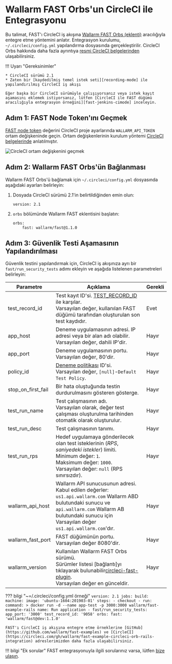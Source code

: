 [fast-jenkins-cimode]:          ./examples/jenkins-cimode.md
[fast-ci-mode-test]:            ../ci-mode-testing.md#environment-variables-in-recording-mode
[recording-mode]:               ci-mode-recording.md
[fast-node-token]:              ../operations/create-node.md
[circleci-set-env-var]:         https://circleci.com/docs/2.0/env-vars/#setting-an-environment-variable-in-a-project
[circleci-example-env-var]:     ../../images/fast/poc/common/examples/circleci-cimode/circleci-env-var-example.png
[circleci-fast-plugin]:         https://circleci.com/orbs/registry/orb/wallarm/fast
[circleci-using-orbs]:          https://circleci.com/docs/2.0/using-orbs/
[mail-to-us]:                   mailto:support@wallarm.com

# Wallarm FAST Orbs'un CircleCI ile Entegrasyonu

Bu talimat, FAST'ı CircleCI iş akışına [Wallarm FAST Orbs (eklenti)][circleci-fast-plugin] aracılığıyla entegre etme yöntemini anlatır. Entegrasyon kurulumu, `~/.circleci/config.yml` yapılandırma dosyasında gerçekleştirilir. CircleCI Orbs hakkında daha fazla ayrıntıya [resmi CircleCI belgelerinden][circleci-using-orbs] ulaşabilirsiniz.

!!! Uyarı "Gereksinimler"

    * CircleCI sürümü 2.1
    * Zaten bir [kaydedilmiş temel istek seti][recording-mode] ile yapılandırılmış CircleCI iş akışı
    
    Eğer başka bir CircleCI sürümüyle çalışıyorsanız veya istek kayıt aşamasını eklemek istiyorsanız, lütfen [CircleCI ile FAST düğümü aracılığıyla entegrasyon örneğini][fast-jenkins-cimode] inceleyin.

## Adım 1: FAST Node Token'ını Geçmek

[FAST node token][fast-node-token] değerini CircleCI proje ayarlarında `WALLARM_API_TOKEN` ortam değişkeninde geçin. Ortam değişkenlerinin kurulum yöntemi [CircleCI belgelerinde][circleci-set-env-var] anlatılmıştır.

![CircleCI ortam değişkenini geçmek][circleci-example-env-var]

## Adım 2: Wallarm FAST Orbs'ün Bağlanması

Wallarm FAST Orbs'ü bağlamak için `~/.circleci/config.yml` dosyasında aşağıdaki ayarları belirleyin:

1. Dosyada CircleCI sürümü 2.1'in belirtildiğinden emin olun:

    ```
    version: 2.1
    ```

2. `orbs` bölümünde Wallarm FAST eklentisini başlatın:

    ```
    orbs:
        fast: wallarm/fast@1.1.0
    ```

## Adım 3: Güvenlik Testi Aşamasının Yapılandırılması

Güvenlik testini yapılandırmak için, CircleCI iş akışınıza ayrı bir `fast/run_security_tests` adımı ekleyin ve aşağıda listelenen parametreleri belirleyin:

| Parametre | Açıklama | Gerekli |
| ---------| ---------|--------------- |
| test_record_id| Test kayıt ID'si. [TEST_RECORD_ID](ci-mode-testing.md#environment-variables-in-testing-mode) ile karşılar.<br>Varsayılan değer, kullanılan FAST düğümü tarafından oluşturulan son test kaydıdır. | Evet|
| app_host | Deneme uygulamasının adresi. IP adresi veya bir alan adı olabilir.<br>Varsayılan değer, dahili IP'dir. | Hayır |
| app_port | Deneme uygulamasının portu.<br>Varsayılan değer, 80'dir. | Hayır |
| policy_id | [Deneme politikası](../operations/test-policy/overview.md) ID'si.<br>Varsayılan değer, `[null]`-`Default Test Policy`. | Hayır |
| stop_on_first_fail | Bir hata oluştuğunda testin durdurulmasını gösteren gösterge. | Hayır |
| test_run_name | Test çalışmasının adı.<br>Varsayılan olarak, değer test çalışması oluşturulma tarihinden otomatik olarak oluşturulur. | Hayır |
| test_run_desc | Test çalışmasının tanımı. | Hayır |
| test_run_rps | Hedef uygulamaya gönderilecek olan test isteklerinin (*RPS*, *saniyedeki istekler*) limiti.<br>Minimum değer: `1`.<br>Maksimum değer: `1000`.<br>Varsayılan değer: `null` (RPS sınırsızdır). | Hayır |
| wallarm_api_host | Wallarm API sunucusunun adresi. <br>Kabul edilen değerler: <br>`us1.api.wallarm.com` Wallarm ABD bulutundaki sunucu ve <br>`api.wallarm.com` Wallarm AB bulutundaki sunucu için<br>Varsayılan değer `us1.api.wallarm.com`'dır. | Hayır|
| wallarm_fast_port | FAST düğümünün portu.<br>Varsayılan değer 8080'dir. | Hayır |
| wallarm_version | Kullanılan Wallarm FAST Orbs sürümü.<br>Sürümler listesi [bağlantı]yı tıklayarak bulunabilir[circleci-fast-plugin].<br>Varsayılan değer en günceldir.| Hayır|

??? bilgi "~=/.circleci/config.yml örneği"
    ```
    version: 2.1
    jobs:
      build:
        machine:
          image: 'ubuntu-1604:201903-01'
        steps:
          - checkout
          - run:
              command: >
                docker run -d --name app-test -p 3000:3000
                wallarm/fast-example-rails
              name: Run application
          - fast/run_security_tests:
              app_port: '3000'
              test_record_id: '9058'
    orbs:
      fast: 'wallarm/fast@dev:1.1.0'
    ```

    FAST'ı CircleCI iş akışına entegre etme örneklerine [GitHub](https://github.com/wallarm/fast-examples) ve [CircleCI](https://circleci.com/gh/wallarm/fast-example-circleci-orb-rails-integration) adreslerimizden daha fazla ulaşabilirsiniz.

!!! bilgi "Ek sorular"
    FAST entegrasyonuyla ilgili sorularınız varsa, lütfen [bize ulaşın][mail-to-us].